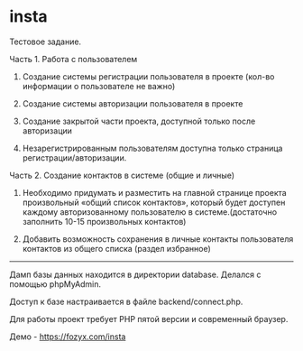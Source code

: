 # insta
Тестовое задание.

Часть 1. Работа с пользователем

1) Создание системы регистрации пользователя в проекте (кол-во
информации о пользователе не важно)

2) Создание системы авторизации пользователя в проекте

3) Создание закрытой части проекта, доступной только после авторизации

4) Незарегистрированным пользователям доступна только страница регистрации/авторизации.

Часть 2. Создание контактов в системе (общие и личные)

 1) Необходимо придумать и разместить на главной странице проекта
 произвольный «общий список контактов», который будет доступен
 каждому авторизованному пользователю в системе.(достаточно заполнить 10-15 произвольных контактов)

 2) Добавить возможность сохранения в личные контакты пользователя
 контактов из общего списка (раздел избранное)
 
 ---------------------------------------------------------------------
 
 Дамп базы данных находится в директории database. Делался с помощью phpMyAdmin.
 
 Доступ к базе настраивается в файле backend/connect.php.
 
 Для работы проект требует PHP пятой версии и современный браузер.
 
 Демо - https://fozyx.com/insta
